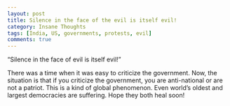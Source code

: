 ```yaml
---
layout: post
title: Silence in the face of the evil is itself evil!
category: Insane Thoughts
tags: [India, US, governments, protests, evil]
comments: true
---
```

“Silence in the face of evil is itself evil!” 

There was a time when it was easy to criticize the government. Now, the situation is that if you criticize the government, you are anti-national or are not a patriot. This is a kind of global phenomenon. Even world’s oldest and largest democracies are suffering. Hope they both heal soon!
